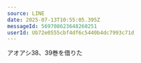 ```yaml
---
source: LINE
date: 2025-07-13T10:55:05.395Z
messageId: 569708623648260251
userId: Ub72e0555cbf4df6c5440b4dc7993c71d
---
```


アオアシ38、39巻を借りた